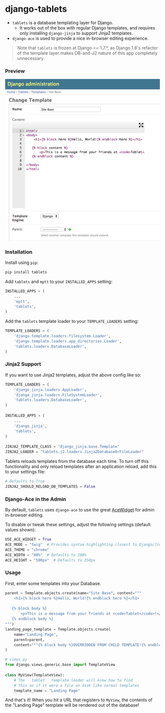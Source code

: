 # django-tablets

* `tablets` is a database templating layer for Django.
    * It works out of the box with regular Django templates, and requires only installing `django-jinja` to support Jinja2 templates.
* `django-ace` is used to provide a nice in-browser editing experience.

> Note that `tablets` is frozen at Django <= 1.7.*, as Django 1.8's refactor of the template layer makes DB-and-J2 nature of this app completely unnecessary.


### Preview
![Admin preview](https://raw.githubusercontent.com/craiglabenz/django-tablets/master/media/admin-change-form.png "Optional Title")


### Installation

Install using `pip`:

```py
pip install tablets
```

Add `tablets` and `mptt` to your `INSTALLED_APPS` setting:
```py
INSTALLED_APPS = (
    ...
    'mptt',
    'tablets',
)
```

Add the `tablets` template loader to your `TEMPLATE_LOADERS` setting:
```py
TEMPLATE_LOADERS = (
    'django.template.loaders.filesystem.Loader',
    'django.template.loaders.app_directories.Loader',
    'tablets.loaders.DatabaseLoader',
)
```

### Jinja2 Support

If you want to use Jinja2 templates, adjust the above config like so:
```py
TEMPLATE_LOADERS = (
    'django_jinja.loaders.AppLoader',
    'django_jinja.loaders.FileSystemLoader',
    'tablets.loaders.DatabaseLoader',
)

INSTALLED_APPS = (
    ...
    'django_jinja',
    'tablets',
)

JINJA2_TEMPLATE_CLASS = "django_jinja.base.Template"
JINJA2_LOADER = "tablets.j2.loaders.Jinja2DatabaseOrFileLoader"
```

Tablets reloads templates from the database each time. To turn off this functionality and only reload templates after an application reload, add this to your settings file:
```py
# Defaults to True
JINJA2_SHOULD_RELOAD_DB_TEMPLATES = False
```


### Django-Ace in the Admin
By default, `tablets` uses `django-ace` to use the great [AceWidget](http://ace.c9.io/build/kitchen-sink.html) for admin in-browser editing.

To disable or tweak these settings, adjust the following settings (default values shown):
```py
USE_ACE_WIDGET = True
ACE_MODE = "twig"  # Provides syntax highlighting closest to Django/Jinja2 templates
ACE_THEME = "chrome"
ACE_WIDTH = "80%"  # Defaults to 100%
ACE_HEIGHT = "500px"  # Defaults to 350px
```


### Usage

First, enter some templates into your Database.
```py
parent = Template.objects.create(name="Site Base", content="""
    <h1>{% block hero %}Hello, World!{% endblock hero %}</h1>

   {% block body %}
       <p>This is a message from your friends at <code>Tablet</code>!</p>
   {% endblock body %}
""")
landing_page_template = Template.objects.create(
    name="Landing Page",
    parent=parent,
    content="""{% block body %}OVERRIDDEN FROM CHILD TEMPLATE!{% endblock body %}"""
)
```

```py
# views.py
from django.views.generic.base import TemplateView

class MyView(TemplateView):
    # The ``tablet`` template loader will know how to find
    # this as if it were a file on disk like normal templates
    template_name = "Landing Page"
```

And that's it! When you hit a URL that registers to `MyView`, the contents of the "Landing Page" template will be rendered out of the database!
